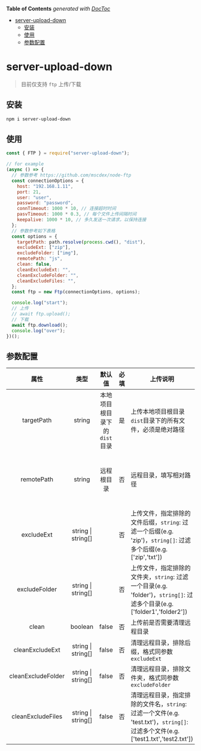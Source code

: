 <!-- START doctoc generated TOC please keep comment here to allow auto update -->
<!-- DON'T EDIT THIS SECTION, INSTEAD RE-RUN doctoc TO UPDATE -->

**Table of Contents** _generated with [DocToc](https://github.com/thlorenz/doctoc)_

- [server-upload-down](#server-upload-down)
  - [安装](#%e5%ae%89%e8%a3%85)
  - [使用](#%e4%bd%bf%e7%94%a8)
  - [参数配置](#%e5%8f%82%e6%95%b0%e9%85%8d%e7%bd%ae)

<!-- END doctoc generated TOC please keep comment here to allow auto update -->

# server-upload-down

> 目前仅支持 `ftp` 上传/下载

## 安装

```bash
npm i server-upload-down
```

## 使用

```js
const { FTP } = require("server-upload-down");

// for example
(async () => {
  // 参数参考 https://github.com/mscdex/node-ftp
  const connectionOptions = {
    host: "192.168.1.11",
    port: 21,
    user: "user",
    password: "password",
    connTimeout: 1000 * 10, // 连接超时时间
    pasvTimeout: 1000 * 0.3, // 每个文件上传间隔时间
    keepalive: 1000 * 10, // 多久发送一次请求，以保持连接
  };
  // 参数参考如下表格
  const options = {
    targetPath: path.resolve(process.cwd(), "dist"),
    excludeExt: ["zip"],
    excludeFolder: ["img"],
    remotePath: "js",
    clean: false,
    cleanExcludeExt: "",
    cleanExcludeFolder: "",
    cleanExcludeFiles: "",
  };
  const ftp = new Ftp(connectionOptions, options);

  console.log("start");
  // 上传
  // await ftp.upload();
  // 下载
  await ftp.download();
  console.log("over");
})();
```

## 参数配置

|        属性        |        类型        |            默认值            | 必填 | 上传说明                                                                                                                          | 下载说明               |
| :----------------: | :----------------: | :--------------------------: | :--: | --------------------------------------------------------------------------------------------------------------------------------- | ---------------------- |
|     targetPath     |       string       | 本地项目根目录下的`dist`目录 |  是  | 上传本地项目根目录`dist`目录下的所有文件，必须是绝对路径                                                                          |                        | 下载至本地的目录，必须是绝对路径 |
|     remotePath     |       string       |          远程根目录          |  否  | 远程目录，填写相对路径                                                                                                            | 远程目录，填写相对路径 |
|     excludeExt     | string \| string[] |                              |  否  | 上传文件，指定排除的文件后缀，`string`: 过滤一个后缀(e.g. 'zip')，`string[]`: 过滤多个后缀(e.g. ['zip','txt'])                    | 同左                   |
|   excludeFolder    | string \| string[] |                              |  否  | 上传文件，指定排除的文件夹，`string`: 过滤一个目录(e.g. 'folder')，`string[]`: 过滤多个目录(e.g. ['folder1','folder2'])           | 同左                   |
|       clean        |      boolean       |            false             |  否  | 上传前是否需要清理远程目录                                                                                                        |                        |
|  cleanExcludeExt   | string \| string[] |            false             |  否  | 清理远程目录，排除后缀，格式同参数`excludeExt`                                                                                    |                        |
| cleanExcludeFolder | string \| string[] |            false             |  否  | 清理远程目录，排除文件夹，格式同参数`excludeFolder`                                                                               |                        |
| cleanExcludeFiles  | string \| string[] |            false             |  否  | 清理远程目录，指定排除的文件名，`string`: 过滤一个文件(e.g. 'test.txt')，`string[]`: 过滤多个文件(e.g. ['test1.txt','test2.txt']) |                        |
